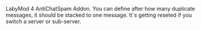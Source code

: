 LabyMod 4 AntiChatSpam Addon.
You can define after how many duplicate messages, it should be stacked to one message.
It´s getting reseted if you switch a server or sub-server.

